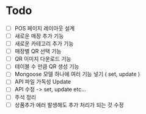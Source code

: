 # Todo

- [ ] POS 페이지 레이아웃 설계
- [ ] 새로운 매장 추가 기능
- [ ] 새로운 카테고리 추가 기능
- [ ] 매장별 QR 선택 기능
- [ ] QR 이미지 다운로드 기능
- [ ] 테이블 수 만큼 QR 생성 기능
- [ ] Mongoose 모델 하나에 여러 기능 넣기 ( set, update )
- [ ] API 파일 가독성 Update
- [ ] API 수정 -> set, update etc...
- [ ] 주석 정리
- [ ] 상품추가 에러 발생해도 추가 처리가 되는 것 수정
